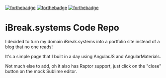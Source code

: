 [![forthebadge](http://forthebadge.com/images/badges/made-with-crayons.svg)](http://forthebadge.com)
[![forthebadge](http://forthebadge.com/images/badges/built-with-love.svg)](http://forthebadge.com)
[![forthebadge](http://forthebadge.com/images/badges/uses-badges.svg)](http://forthebadge.com)
# iBreak.systems Code Repo

I decided to turn my domain iBreak.systems into a portfolio site instead of a blog that no one reads!

It's a simple page that I built in a day using AngularJS and AngularMaterials.

Not much else to add, oh it also has Raptor support, just click on the "close" button on the mock Sublime editor.